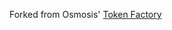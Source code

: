 Forked from Osmosis' [Token Factory](https://github.com/osmosis-labs/osmosis/tree/main/x/tokenfactory/spec)
